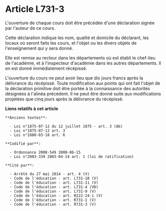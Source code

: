 # Article L731-3

L'ouverture de chaque cours doit être précédée d'une déclaration signée par l'auteur de ce cours.

Cette déclaration indique les nom, qualité et domicile du déclarant, les locaux où seront faits les cours, et l'objet ou les
divers objets de l'enseignement qui y sera donné.

Elle est remise au recteur dans les départements où est établi le chef-lieu de l'académie, et à l'inspecteur d'académie dans
les autres départements. Il en est donné immédiatement récépissé.

L'ouverture du cours ne peut avoir lieu que dix jours francs après la délivrance du récépissé. Toute modification aux points
qui ont fait l'objet de la déclaration primitive doit être portée à la connaissance des autorités désignées à l'alinéa
précédent. Il ne peut être donné suite aux modifications projetées que cinq jours après la délivrance du récépissé.

**Liens relatifs à cet article**

	**Anciens textes**:

	  - Loi n°1875-07-12 du 12 juillet 1875 - art. 3 (Ab)
	  - Loi n°1875-07-12 art. 3
	  - Loi n°1880-03-18 art. 6

	**Codifié par**:

	  - Ordonnance 2000-549 2000-06-15
	  - Loi n°2003-339 2003-04-14 art. 1 (loi de ratification)

	**Cité par**:

	  - Arrêté du 27 mai 2014 - art. 4 (V)
	  - Code de l'éducation - art. L731-10 (V)
	  - Code de l'éducation - art. L731-11 (V)
	  - Code de l'éducation - art. L731-4 (VD)
	  - Code de l'éducation - art. L731-9 (V)
	  - Code de l'éducation - art. R222-24-1 (V)
	  - Code de l'éducation - art. R731-1 (V)
	  - Code de l'éducation - art. R731-3 (V)
